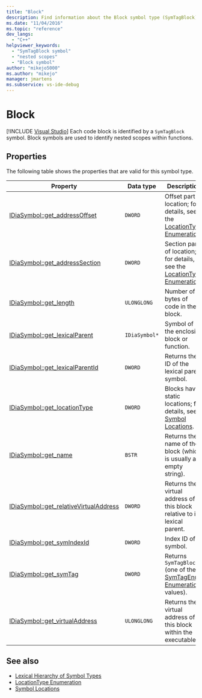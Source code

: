 ```yaml
---
title: "Block"
description: Find information about the Block symbol type (SymTagBlock), which identify nested scopes within functions in the Visual Studio debug interface access SDK.
ms.date: "11/04/2016"
ms.topic: "reference"
dev_langs:
  - "C++"
helpviewer_keywords:
  - "SymTagBlock symbol"
  - "nested scopes"
  - "Block symbol"
author: "mikejo5000"
ms.author: "mikejo"
manager: jmartens
ms.subservice: vs-ide-debug
---
```

# Block

 [!INCLUDE [Visual Studio](~/includes/applies-to-version/vs-windows-only.md)]
Each code block is identified by a `SymTagBlock` symbol. Block symbols are used to identify nested scopes within functions.

## Properties
 The following table shows the properties that are valid for this symbol type.

|Property|Data type|Description|
|--------------|---------------|-----------------|
|[IDiaSymbol::get_addressOffset](../../debugger/debug-interface-access/idiasymbol-get-addressoffset.md)|`DWORD`|Offset part of location; for details, see the [LocationType Enumeration](../../debugger/debug-interface-access/locationtype.md).|
|[IDiaSymbol::get_addressSection](../../debugger/debug-interface-access/idiasymbol-get-addresssection.md)|`DWORD`|Section part of location; for details, see the [LocationType Enumeration](../../debugger/debug-interface-access/locationtype.md).|
|[IDiaSymbol::get_length](../../debugger/debug-interface-access/idiasymbol-get-length.md)|`ULONGLONG`|Number of bytes of code in the block.|
|[IDiaSymbol::get_lexicalParent](../../debugger/debug-interface-access/idiasymbol-get-lexicalparent.md)|`IDiaSymbol*`|Symbol of the enclosing block or function.|
|[IDiaSymbol::get_lexicalParentId](../../debugger/debug-interface-access/idiasymbol-get-lexicalparentid.md)|`DWORD`|Returns the ID of the lexical parent symbol.|
|[IDiaSymbol::get_locationType](../../debugger/debug-interface-access/idiasymbol-get-locationtype.md)|`DWORD`|Blocks have static locations; for details, see [Symbol Locations](../../debugger/debug-interface-access/symbol-locations.md).|
|[IDiaSymbol::get_name](../../debugger/debug-interface-access/idiasymbol-get-name.md)|`BSTR`|Returns the name of the block (which is usually an empty string).|
|[IDiaSymbol::get_relativeVirtualAddress](../../debugger/debug-interface-access/idiasymbol-get-relativevirtualaddress.md)|`DWORD`|Returns the virtual address of this block relative to its lexical parent.|
|[IDiaSymbol::get_symIndexId](../../debugger/debug-interface-access/idiasymbol-get-symindexid.md)|`DWORD`|Index ID of symbol.|
|[IDiaSymbol::get_symTag](../../debugger/debug-interface-access/idiasymbol-get-symtag.md)|`DWORD`|Returns `SymTagBlock` (one of the [SymTagEnum Enumeration](../../debugger/debug-interface-access/symtagenum.md) values).|
|[IDiaSymbol::get_virtualAddress](../../debugger/debug-interface-access/idiasymbol-get-virtualaddress.md)|`ULONGLONG`|Returns the virtual address of this block within the executable.|

## See also
- [Lexical Hierarchy of Symbol Types](../../debugger/debug-interface-access/lexical-hierarchy-of-symbol-types.md)
- [LocationType Enumeration](../../debugger/debug-interface-access/locationtype.md)
- [Symbol Locations](../../debugger/debug-interface-access/symbol-locations.md)